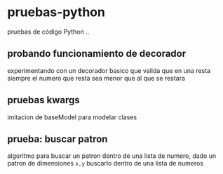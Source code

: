 # pruebas-python

pruebas de código Python
..

## probando funcionamiento de decorador

experimentando con un decorador basico que valida que en una resta siempre el numero que resta sea menor que al que se restara

## pruebas kwargs

imitacion de baseModel para modelar clases

## prueba: buscar patron

algoritmo para buscar un patron dentro de una lista de numero, dado un patron de dimensiones `x,y` buscarlo dentro de una lista de numeros
